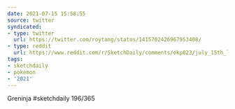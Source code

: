 ```yaml
---
date: 2021-07-15 15:58:55
source: twitter
syndicated:
- type: twitter
  url: https://twitter.com/roytang/status/1415702426967953408/
- type: reddit
  url: https://www.reddit.com/r/SketchDaily/comments/okp023/july_15th_lemonade_stand/h5aemoe/
tags:
- sketchdaily
- pokemon
- '2021'
---
```


Greninja #sketchdaily 196/365